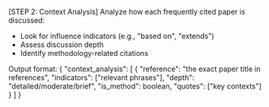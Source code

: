 [STEP 2: Context Analysis]
Analyze how each frequently cited paper is discussed:
- Look for influence indicators (e.g., "based on", "extends")
- Assess discussion depth
- Identify methodology-related citations

Output format:
{
    "context_analysis": [
        {
            "reference": "the exact paper title in references",
            "indicators": ["relevant phrases"],
            "depth": "detailed/moderate/brief",
            "is_method": boolean,
            "quotes": ["key contexts"]
        }
    ]
}